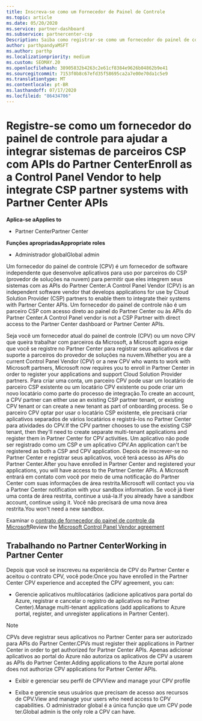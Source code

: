 ```yaml
---
title: Inscreva-se como um Fornecedor de Painel de Controle
ms.topic: article
ms.date: 05/20/2020
ms.service: partner-dashboard
ms.subservice: partnercenter-csp
Description: Saiba como registrar-se como um fornecedor do painel de controle (CPV) no Partner Center.
author: parthpandyaMSFT
ms.author: parthp
ms.localizationpriority: medium
ms.custom: SEOMAY.20
ms.openlocfilehash: 38905832b4263c2e61cf8384e9626b04862b9e41
ms.sourcegitcommit: 7153f0b8c67efd35f58695ca2a7e00e70da1c5e9
ms.translationtype: MT
ms.contentlocale: pt-BR
ms.lasthandoff: 07/17/2020
ms.locfileid: "86434706"
---
```

# <a name="enroll-as-a-control-panel-vendor-to-help-integrate-csp-partner-systems-with-partner-center-apis"></a><span data-ttu-id="192b3-103">Registre-se como um fornecedor do painel de controle para ajudar a integrar sistemas de parceiros CSP com APIs do Partner Center</span><span class="sxs-lookup"><span data-stu-id="192b3-103">Enroll as a Control Panel Vendor to help integrate CSP partner systems with Partner Center APIs</span></span>

<span data-ttu-id="192b3-104">**Aplica-se a**</span><span class="sxs-lookup"><span data-stu-id="192b3-104">**Applies to**</span></span>

- <span data-ttu-id="192b3-105">Partner Center</span><span class="sxs-lookup"><span data-stu-id="192b3-105">Partner Center</span></span>

<span data-ttu-id="192b3-106">**Funções apropriadas**</span><span class="sxs-lookup"><span data-stu-id="192b3-106">**Appropriate roles**</span></span>

- <span data-ttu-id="192b3-107">Administrador global</span><span class="sxs-lookup"><span data-stu-id="192b3-107">Global admin</span></span>

<span data-ttu-id="192b3-108">Um fornecedor do painel de controle (CPV) é um fornecedor de software independente que desenvolve aplicativos para uso por parceiros do CSP (provedor de soluções na nuvem) para permitir que eles integrem seus sistemas com as APIs do Partner Center.</span><span class="sxs-lookup"><span data-stu-id="192b3-108">A Control Panel Vendor (CPV) is an independent software vendor that develops applications for use by Cloud Solution Provider (CSP) partners to enable them to integrate their systems with Partner Center APIs.</span></span> <span data-ttu-id="192b3-109">Um fornecedor do painel de controle não é um parceiro CSP com acesso direto ao painel do Partner Center ou às APIs do Partner Center.</span><span class="sxs-lookup"><span data-stu-id="192b3-109">A Control Panel vendor is not a CSP Partner with direct access to the Partner Center dashboard or Partner Center APIs.</span></span>

<span data-ttu-id="192b3-110">Seja você um fornecedor atual do painel de controle (CPV) ou um novo CPV que queira trabalhar com parceiros da Microsoft, a Microsoft agora exige que você se registre no Partner Center para registrar seus aplicativos e dar suporte a parceiros do provedor de soluções na nuvem.</span><span class="sxs-lookup"><span data-stu-id="192b3-110">Whether you are a current Control Panel Vendor (CPV) or a new CPV who wants to work with Microsoft partners, Microsoft now requires you to enroll in Partner Center in order to register your applications and support Cloud Solution Provider partners.</span></span> <span data-ttu-id="192b3-111">Para criar uma conta, um parceiro CPV pode usar um locatário de parceiro CSP existente ou um locatário CPV existente ou pode criar um novo locatário como parte do processo de integração.</span><span class="sxs-lookup"><span data-stu-id="192b3-111">To create an account, a CPV partner can either use an existing CSP partner tenant, or existing CPV tenant or can create a new tenant as part of onboarding process.</span></span> <span data-ttu-id="192b3-112">Se o parceiro CPV optar por usar o locatário CSP existente, ele precisará criar aplicativos separados de vários locatários e registrá-los no Partner Center para atividades do CPV.</span><span class="sxs-lookup"><span data-stu-id="192b3-112">If the CPV partner chooses to use the existing CSP tenant, then they'll need to create separate multi-tenant applications and register them in Partner Center for CPV activities.</span></span> <span data-ttu-id="192b3-113">Um aplicativo não pode ser registrado como um CSP e um aplicativo CPV.</span><span class="sxs-lookup"><span data-stu-id="192b3-113">An application can't be registered as both a CSP and CPV application.</span></span> <span data-ttu-id="192b3-114">Depois de inscrever-se no Partner Center e registrar seus aplicativos, você terá acesso às APIs do Partner Center.</span><span class="sxs-lookup"><span data-stu-id="192b3-114">After you have enrolled in Partner Center and registered your applications, you will have access to the Partner Center APIs.</span></span>  <span data-ttu-id="192b3-115">A Microsoft entrará em contato com você por meio de uma notificação do Partner Center com suas informações de área restrita.</span><span class="sxs-lookup"><span data-stu-id="192b3-115">Microsoft will contact you via a Partner Center notification with your sandbox information.</span></span> <span data-ttu-id="192b3-116">Se você já tiver uma conta de área restrita, continue a usá-la.</span><span class="sxs-lookup"><span data-stu-id="192b3-116">If you already have a sandbox account, continue using it.</span></span> <span data-ttu-id="192b3-117">Você não precisará de uma nova área restrita.</span><span class="sxs-lookup"><span data-stu-id="192b3-117">You won't need a new sandbox.</span></span>

<span data-ttu-id="192b3-118">Examinar o [contrato de fornecedor do painel de controle da Microsoft](https://go.microsoft.com/fwlink/?linkid=2055198)</span><span class="sxs-lookup"><span data-stu-id="192b3-118">Review the [Microsoft Control Panel Vendor agreement](https://go.microsoft.com/fwlink/?linkid=2055198)</span></span>


## <a name="working-in-partner-center"></a><span data-ttu-id="192b3-119">Trabalhando no Partner Center</span><span class="sxs-lookup"><span data-stu-id="192b3-119">Working in Partner Center</span></span>
<span data-ttu-id="192b3-120">Depois que você se inscreveu na experiência de CPV do Partner Center e aceitou o contrato CPV, você pode:</span><span class="sxs-lookup"><span data-stu-id="192b3-120">Once you have enrolled in the Partner Center CPV experience and accepted the CPV agreement, you can:</span></span>

- <span data-ttu-id="192b3-121">Gerencie aplicativos multilocatários (adicione aplicativos para portal do Azure, registrar e cancelar o registro de aplicativos no Partner Center).</span><span class="sxs-lookup"><span data-stu-id="192b3-121">Manage multi-tenant applications (add applications to Azure portal, register, and unregister applications in Partner Center).</span></span>

>[!Note] 
><span data-ttu-id="192b3-122">CPVs deve registrar seus aplicativos no Partner Center para ser autorizado para APIs do Partner Center.</span><span class="sxs-lookup"><span data-stu-id="192b3-122">CPVs must register their applications in Partner Center in order to get authorized for Partner Center APIs.</span></span> <span data-ttu-id="192b3-123">Apenas adicionar aplicativos ao portal do Azure não autoriza os aplicativos de CPV a usarem as APIs do Partner Center.</span><span class="sxs-lookup"><span data-stu-id="192b3-123">Adding applications to the Azure portal alone does not authorize CPV applications for Partner Center APIs.</span></span> 

- <span data-ttu-id="192b3-124">Exibir e gerenciar seu perfil de CPV</span><span class="sxs-lookup"><span data-stu-id="192b3-124">View and manage your CPV profile</span></span> 

- <span data-ttu-id="192b3-125">Exiba e gerencie seus usuários que precisam de acesso aos recursos de CPV.</span><span class="sxs-lookup"><span data-stu-id="192b3-125">View and manage your users who need access to CPV capabilities.</span></span> <span data-ttu-id="192b3-126">O administrador global é a única função que um CPV pode ter.</span><span class="sxs-lookup"><span data-stu-id="192b3-126">Global admin is the only role a CPV can have.</span></span>


